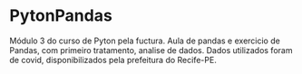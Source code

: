 # PytonPandas
Módulo 3 do curso de Pyton pela fuctura. Aula de pandas
e exercicio de Pandas, com primeiro tratamento, analise de dados. Dados utilizados foram de covid, disponibilizados pela prefeitura do Recife-PE.
